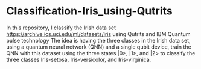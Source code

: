 # Classification-Iris_using-Qutrits
In this repository, I classify the Irish data set https://archive.ics.uci.edu/ml/datasets/iris using Qutrits and IBM Quantum pulse technology
The idea is having the three classes in the Irish data set, using a quantum neural network (QNN) and a single qubit device, 
train the QNN with this dataset using the three states |0>, |1>, and |2> to classify the three classes Iris-setosa, Iris-versicolor, and Iris-virginica.
